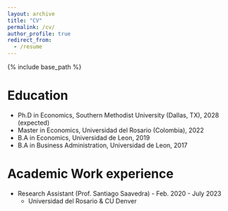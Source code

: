 ```yaml
---
layout: archive
title: "CV"
permalink: /cv/
author_profile: true
redirect_from:
  - /resume
---
```


{% include base_path %}

Education
======
* Ph.D in Economics, Southern Methodist University (Dallas, TX), 2028 (expected)
* Master in Economics, Universidad del Rosario (Colombia), 2022
* B.A in Economics, Universidad de Leon, 2019
* B.A in Business Administration, Universidad de Leon, 2017

Academic Work experience
======
* Research Assistant (Prof. Santiago Saavedra) - Feb. 2020 - July 2023
  * Universidad del Rosario & CU Denver


<!--- Publications
======
  <ul>{% for post in site.publications reversed %}
    {% include archive-single-cv.html %}
  {% endfor %}</ul> -->
